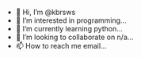- 👋 Hi, I’m @kbrsws
- 👀 I’m interested in programming...
- 🌱 I’m currently learning python...
- 💞️ I’m looking to collaborate on n/a...
- 📫 How to reach me email...

<!---
kbrsws/kbrsws is a ✨ special ✨ repository because its `README.md` (this file) appears on your GitHub profile.
You can click the Preview link to take a look at your changes.
--->
